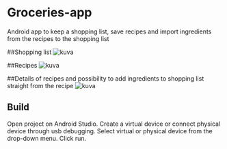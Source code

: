 # Groceries-app
Android app to keep a shopping list, save recipes and import ingredients from the recipes to the shopping list

##Shopping list
![kuva](https://user-images.githubusercontent.com/48647132/149255893-f962e2a5-452d-4a4f-9573-7a88af8bd78e.png)


##Recipes
![kuva](https://user-images.githubusercontent.com/48647132/149255784-913626da-3bc2-4782-aa73-04088332e0fe.png)

##Details of recipes and possibility to add ingredients to shopping list straight from the recipe
![kuva](https://user-images.githubusercontent.com/48647132/149255953-f46d32d0-43a9-45ba-be39-0f09108d9d30.png)

## Build
  Open project on Android Studio.
  Create a virtual device or connect physical device through usb debugging.
  Select virtual or physical device from the drop-down menu.
  Click run.
 
 
